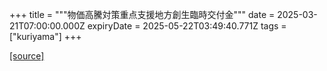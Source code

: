 +++
title = """物価高騰対策重点支援地方創生臨時交付金"""
date = 2025-03-21T07:00:00.000Z
expiryDate = 2025-05-22T03:49:40.771Z
tags = ["kuriyama"]
+++


[[source]](https://www.town.kuriyama.hokkaido.jp/soshiki/31/30959.html)
